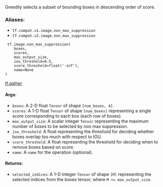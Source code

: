 Greedily selects a subset of bounding boxes in descending order of score.
### Aliases:
- `tf.compat.v1.image.non_max_suppression`
- `tf.compat.v2.image.non_max_suppression`

```
 tf.image.non_max_suppression(
    boxes,
    scores,
    max_output_size,
    iou_threshold=0.5,
    score_threshold=float('-inf'),
    name=None
)
```
[tf.gather](https://tensorflow.google.cn/api_docs/python/tf/gather)

#### Args:
- `boxes`: A 2-D float `Tensor` of shape `[num_boxes, 4]`.
- `scores`: A 1-D float `Tensor` of shape `[num_boxes]` representing a single score corresponding to each box (each row of boxes).
- `max_output_size`: A scalar integer `Tensor` representing the maximum number of boxes to be selected by non max suppression.
- `iou_threshold`: A float representing the threshold for deciding whether boxes overlap too much with respect to IOU.
- `score_threshold`: A float representing the threshold for deciding when to remove boxes based on score.
- `name`: A `name` for the operation (optional).
#### Returns:
- `selected_indices`: A 1-D integer `Tensor` of shape `[M]` representing the selected indices from the boxes tensor, where `M <= max_output_size`.
